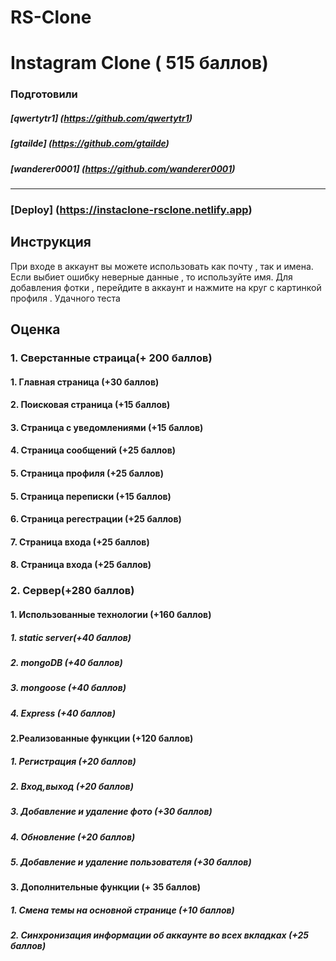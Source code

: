 # RS-Clone
# Instagram Clone ( 515 баллов)
### Подготовили
##### [qwertytr1] (https://github.com/qwertytr1)
##### [gtailde] (https://github.com/gtailde)
##### [wanderer0001] (https://github.com/wanderer0001)
---
### [Deploy] (https://instaclone-rsclone.netlify.app)

## Инструкция
При входе в аккаунт вы можете использовать как почту , так и имена. Если выбиет ошибку неверные данные , то используйте имя. 
Для добавления фотки , перейдите в аккаунт и нажмите на круг с картинкой профиля . Удачного теста

## Оценка
### 1. Сверстанные страица(+ 200 баллов) 
#### 1. Главная страница (+30 баллов) 
#### 2. Поисковая страница (+15 баллов) 
#### 3. Страница с уведомлениями (+15 баллов) 
#### 4. Страница сообщений (+25 баллов) 
#### 5. Страница профиля (+25 баллов) 
#### 5. Страница переписки (+15 баллов) 
#### 6. Страница регестрации (+25 баллов) 
#### 7. Страница входа (+25 баллов)
#### 8. Страница входа (+25 баллов)
### 2. Сервер(+280 баллов) 
#### 1. Использованные технологии (+160 баллов)
##### 1. static server(+40 баллов)
##### 2. mongoDB (+40 баллов)
##### 3. mongoose (+40 баллов)
##### 4. Express (+40 баллов)
#### 2.Реализованные функции (+120 баллов)
##### 1. Регистрация (+20 баллов)
##### 2. Вход,выход (+20 баллов)
##### 3. Добавление и удаление фото (+30 баллов)
##### 4. Обновление (+20 баллов)
##### 5. Добавление и удаление пользователя (+30 баллов)
#### 3. Дополнительные функции (+ 35 баллов)
##### 1. Смена темы на основной странице (+10 баллов)
##### 2. Синхронизация информации об аккаунте во всех вкладках (+25 баллов)
